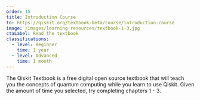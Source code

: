```yaml
---
order: 15
title: Introduction Course
to: https://qiskit.org/textbook-beta/course/introduction-course
image: /images/learning-resources/textbook-1-3.jpg
ctaLabel: Read the textbook
classifications:
  - level: Beginner
    time: 1 year
  - level: Advanced
    time: 1 month
---
```

The Qiskit Textbook is a free digital open source textbook that will teach you the concepts of quantum computing while you learn to use Qiskit. Given the amount of time you selected, try completing chapters 1 - 3.
